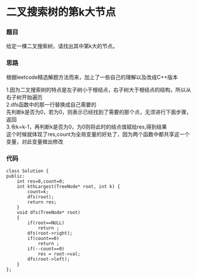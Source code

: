 # 二叉搜索树的第k大节点

### 题目      
给定一棵二叉搜索树，请找出其中第k大的节点。           
  
### 思路    
根据leetcode精选解题方法而来，加上了一些自己的理解以及改成C++版本              

1.因为二叉搜索树的特点是左子树小于根结点，右子树大于根结点的结构，所以从右子树开始遍历              
2.dfs函数中的那一行替换成自己需要的          
  先判断k是否为0，若为0，则表示已经找到了需要的那个点，无须进行下面步骤，返回               
3.令k=k-1，再判断k是否为0，为0则将此时的结点值赋给res,得到结果          
  这个时候就体现了res,count为全局变量的好处了，因为两个函数中都共享这一个变量，对此变量做出修改           



### 代码
```
class Solution {
public:
    int res=0,count=0;
    int kthLargest(TreeNode* root, int k) {
        count=k;
        dfs(root);
        return res;
    }
    void dfs(TreeNode* root)
    {
        if(root==NULL)
            return ;
        dfs(root->right);
        if(count==0)
            return ;
        if(--count==0)
            res = root->val;
        dfs(root->left);
    }
};
```
